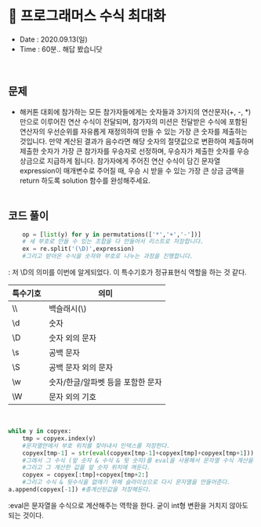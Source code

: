 # 🎀 프로그래머스 수식 최대화
- Date : 2020.09.13(일)
- Time : 60분.. 해답 봤습니닷
<br>

## 문제

- 해커톤 대회에 참가하는 모든 참가자들에게는 숫자들과 3가지의 연산문자(+, -, *) 만으로 이루어진 연산 수식이 전달되며, 참가자의 미션은 전달받은 수식에 포함된 연산자의 우선순위를 자유롭게 재정의하여 만들 수 있는 가장 큰 숫자를 제출하는 것입니다. 만약 계산된 결과가 음수라면 해당 숫자의 절댓값으로 변환하여 제출하며 제출한 숫자가 가장 큰 참가자를 우승자로 선정하며, 우승자가 제출한 숫자를 우승상금으로 지급하게 됩니다. 참가자에게 주어진 연산 수식이 담긴 문자열 expression이 매개변수로 주어질 때, 우승 시 받을 수 있는 가장 큰 상금 금액을 return 하도록 solution 함수를 완성해주세요.
<br><br>

## 코드 풀이
```python
    op = [list(y) for y in permutations(['*','+','-'])]
    # 세 부호로 만들 수 있는 조합을 다 만들어서 리스트로 저장합니다.
    ex = re.split('(\D)',expression)
    #그리고 받아온 수식을 숫자와 부호로 나누는 과정을 진행합니다.
```
: 저 \D의 의미를 이번에 알게되었다. 이 특수기호가 정규표현식 역할을 하는 것 같다.

| 특수기호  | 의미   |
| ------------ | ------------ | 
| \\\  | 백슬래시(\\) | 
| \d  | 숫자 | 
| \D  | 숫자 외의 문자 | 
| \s  | 공백 문자 | 
| \S  | 공백 문자 외의 문자 | 
| \w  | 숫자/한글/알파벳 등을 포함한 문자 | 
| \W  | 문자 외의 기호 | 
<br>

```python
while y in copyex:
    tmp = copyex.index(y)
    #문자열안에서 부호 위치를 찾아내서 인덱스를 저장한다.
    copyex[tmp-1] = str(eval(copyex[tmp-1]+copyex[tmp]+copyex[tmp+1]))
    #그래서 그 수식 (앞 숫자 & 수식 & 뒷 숫자)를 eval을 사용해서 문자열 수식 계산을 한다.
    #그리고 그 계산한 값을 앞 숫자 위치에 껴둔다.
    copyex = copyex[:tmp]+copyex[tmp+2:]
    #그리고 수식 & 뒷수식을 없애기 위해 슬라이싱으로 다시 문자열을 만들어준다.
a.append(copyex[-1]) #총계산된값을 저장해둔다.
```
:eval은 문자열을 수식으로 계산해주는 역학을 한다. 굳이 int형 변환을 거치지 않아도 되는 것이다.
